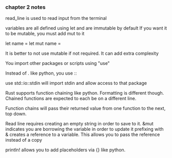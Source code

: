 ### chapter 2 notes


read_line is used to read input from the terminal

variables are all defined using let and are immutable by default
If you want it to be mutable, you must add mut to it

let name = 
let mut name = 

It is better to not use mutable if not required. It can add extra complexity

You import other packages or scripts using "use"

Instead of . like python, you use ::

use std::io::stdin will import stdin and allow access to that package

Rust supports function chaining like python. Formatting is different though. Chained functions are expected to each be on a different line.

Function chains will pass their returned value from one function to the next, top down.

Read line requires creating an empty string in order to save to it.
&mut indicates you are borrowing the variable in order to update it
prefixing with & creates a reference to a variable.  This allows you to pass the reference instead of a copy

println! allows you to add placeholders via {} like python.


